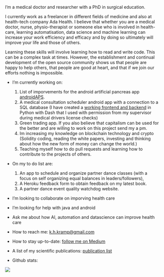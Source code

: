 I’m a medical doctor and researcher with a PhD in surgical education. 

I currently work as a freelancer in different fields of medicine and also at health-tech company Ada Health. I believe that whether you are a medical doctor, nurse, physio-therapist or someone else who is involved in health-care, learning automatisation, data science and machine learning can increase your work efficiency and efficacy and by doing so ultimately will improve your life and those of others. 

Learning these skills will involve learning how to read and write code. This can be a complex task at times. However, the establishment and continual development of the open source community shows us that people are happy to help others, that people are good at heart, and that if we join our efforts nothing is impossible. 

- I’m currently working on:
  1) List of imporvements for the android artificial pancreas app [androidAPS](https://github.com/nightscout/AndroidAPS). 
  2) A medical consultation scheduler android app with a connection to a SQL database (I have created a [working frontend and backend](https://github.com/KelvinKramp/ConsultationSchedulingApp) in Python with Dash that I used with permission from my supervisor during medical drivers license checks) 
  3) Green trading app. If you also believe that capitalism can be used for the better and are willing to work on this project send my a pm. 
  4) Im increasing my knowledge on blockchain technology and crypto (Solidity coding, reading the white papers, investing and thinking about how the new form of money can change the world.)   
  5) Teaching myself how to do pull requests and learning how to contribute to the projects of others. 
- On my to do list are: 
  1) An app to schedule and organize partner dance classes (with a focus on self organizing equal balances in leaders/followers),
  2) A Heroku feedback form to obtain feedback on my latest book. 
  3) A partner dance event quality watchdog website.  

- I’m looking to collaborate on imporving health care
- I’m looking for help with java and android
- Ask me about how AI, automation and datascience can improve health care
- How to reach me: k.h.kramp@gmail.com
- How to stay up-to-date: [follow me on Medium](https://k-h-kramp.medium.com/)
- A list of my scientific publications: [publication list](https://github.com/KelvinKramp/Publications) 
- Github stats: 
<img src="https://github-readme-stats.vercel.app/api?username=KelvinKramp&&show_icons=true&title_color=ffffff&icon_color=bb2acf&text_color=daf7dc&bg_color=151515">
